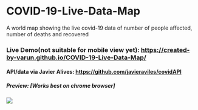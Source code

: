 # COVID-19-Live-Data-Map
A world map showing the live covid-19 data of number of people affected, number of deaths and recovered
### Live Demo(not suitable for mobile view yet): https://created-by-varun.github.io/COVID-19-Live-Data-Map/
#### API/data via Javier Alives: https://github.com/javieraviles/covidAPI
##### Preview: [Works best on chrome browser]
![](preview.gif)
